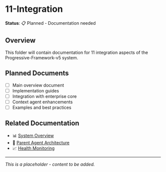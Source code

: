 ﻿# 11-Integration

**Status**: 📋 Planned - Documentation needed

## Overview
This folder will contain documentation for 11 integration aspects of the Progressive-Framework-v5 system.

## Planned Documents
- [ ] Main overview document
- [ ] Implementation guides  
- [ ] Integration with enterprise core
- [ ] Context agent enhancements
- [ ] Examples and best practices

## Related Documentation
- 📊 [System Overview](../01-Core-System/System-Overview.md)
- 🤖 [Parent Agent Architecture](../01-Core-System/Parent-Agent-Architecture.md)
- 📈 [Health Monitoring](../01-Core-System/Health-Monitoring.md)

---
*This is a placeholder - content to be added.*

